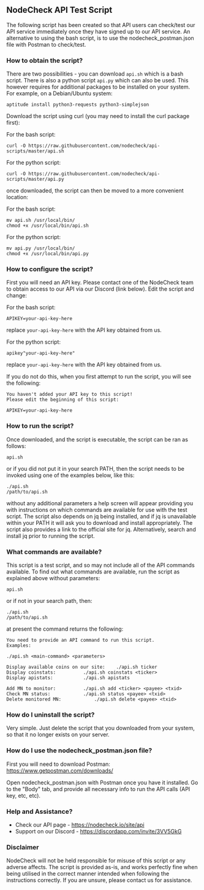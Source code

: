 ## NodeCheck API Test Script

The following script has been created so that API users can check/test our API service immediately once they have signed up to our API service.  An alternative to using the bash script, is to use the nodecheck_postman.json file with Postman to check/test.

### How to obtain the script?

There are two possibilities - you can download ```api.sh``` which is a bash script.  There is also a python script ```api.py``` which can also be used.  This however requires for additional packages to be installed on your system.  For example, on a Debian/Ubuntu system:

```
aptitude install python3-requests python3-simplejson
```

Download the script using curl (you may need to install the curl package first):

For the bash script:
```
curl -O https://raw.githubusercontent.com/nodecheck/api-scripts/master/api.sh
```

For the python script:

```
curl -O https://raw.githubusercontent.com/nodecheck/api-scripts/master/api.py
```

once downloaded, the script can then be moved to a more convenient location:

For the bash script:

```
mv api.sh /usr/local/bin/
chmod +x /usr/local/bin/api.sh
```

For the python script:

```
mv api.py /usr/local/bin/
chmod +x /usr/local/bin/api.py
```

### How to configure the script?

First you will need an API key.  Please contact one of the NodeCheck team to obtain access to our API via our Discord (link below).
Edit the script and change:

For the bash script:

```
APIKEY=your-api-key-here
```

replace ```your-api-key-here``` with the API key obtained from us.

For the python script:

```
apikey"your-api-key-here"
```

replace ```your-api-key-here``` with the API key obtained from us.

If you do not do this, when you first attempt to run the script, you will see the following:

```
You haven't added your API key to this script!
Please edit the beginning of this script:

APIKEY=your-api-key-here
```

### How to run the script?

Once downloaded, and the script is executable, the script can be ran as follows:

```
api.sh
```
or if you did not put it in your search PATH, then the script needs to be invoked using one of the examples below, like this:

```
./api.sh
/path/to/api.sh
```

without any additional parameters a help screen will appear providing you with instructions on which commands are available for use with the test script.  The script also depends on jq being installed, and if jq is unavailable within your PATH it will ask you to download and install appropriately.  The script also provides a link to the official site for jq.  Alternatively, search and install jq prior to running the script.

### What commands are available?

This script is a test script, and so may not include all of the API commands available.  To find out what commands are available, run the script as explained above without parameters:

```
api.sh
```

or if not in your search path, then:

```
./api.sh
/path/to/api.sh
```

at present the command returns the following:

```
You need to provide an API command to run this script.
Examples:

./api.sh <main-command> <parameters>

Display available coins on our site:	./api.sh ticker
Display coinstats:			./api.sh coinstats <ticker>
Display apistats:			./api.sh apistats

Add MN to monitor:			./api.sh add <ticker> <payee> <txid>
Check MN status:			./api.sh status <payee> <txid>
Delete monitored MN:			./api.sh delete <payee> <txid>
```

### How do I uninstall the script?

Very simple.  Just delete the script that you downloaded from your system, so that it no longer exists on your server.

### How do I use the nodecheck_postman.json file?

First you will need to download Postman: https://www.getpostman.com/downloads/

Open nodecheck_postman.json with Postman once you have it installed.  Go to the "Body" tab, and provide all necessary info to run the API calls (API key, etc, etc).

### Help and Assistance?

* Check our API page - https://nodecheck.io/site/api
* Support on our Discord - https://discordapp.com/invite/3VV5GkG

### Disclaimer

NodeCheck will not be held responsible for misuse of this script or any adverse affects.  The script is provided as-is, and works perfectly fine when being utilised in the correct manner intended when following the instructions correctly.  If you are unsure, please contact us for assistance.
